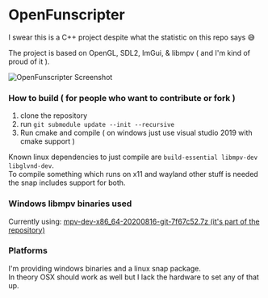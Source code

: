 # OpenFunscripter
I swear this is a C++ project despite what the statistic on this repo says 😅

The project is based on OpenGL, SDL2, ImGui, & libmpv ( and I'm kind of proud of it ).

![OpenFunscripter Screenshot](https://github.com/gagax1234/OpenFunscripter/raw/master/OpenFunscripter.jpg)

### How to build ( for people who want to contribute or fork )
1. clone the repository
2. run `git submodule update --init --recursive`
3. Run cmake and compile ( on windows just use visual studio 2019 with cmake support )

Known linux dependencies to just compile are `build-essential libmpv-dev libglvnd-dev`.  
To compile something which runs on x11 and wayland other stuff is needed the snap includes support for both.

### Windows libmpv binaries used
Currently using: [mpv-dev-x86_64-20200816-git-7f67c52.7z (it's part of the repository)](https://sourceforge.net/projects/mpv-player-windows/files/libmpv/)


### Platforms
I'm providing windows binaries and a linux snap package.  
In theory OSX should work as well but I lack the hardware to set any of that up.
